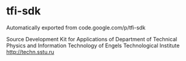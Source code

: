 # tfi-sdk
Automatically exported from code.google.com/p/tfi-sdk

Source Development Kit for Applications of Department of Technical Physics and Information Technology of Engels Technological Institute http://techn.sstu.ru
